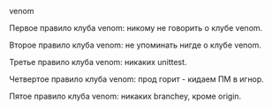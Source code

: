 venom

Первое правило клуба venom: никому не говорить о клубе venom.

Второе правило клуба venom: не упоминать нигде о клубе venom.

Третье правило клуба venom: никаких unittest.

Четвертое правило клуба venom: прод горит - кидаем ПМ в игнор.

Пятое правило клуба venom: никаких branchey, кроме origin.